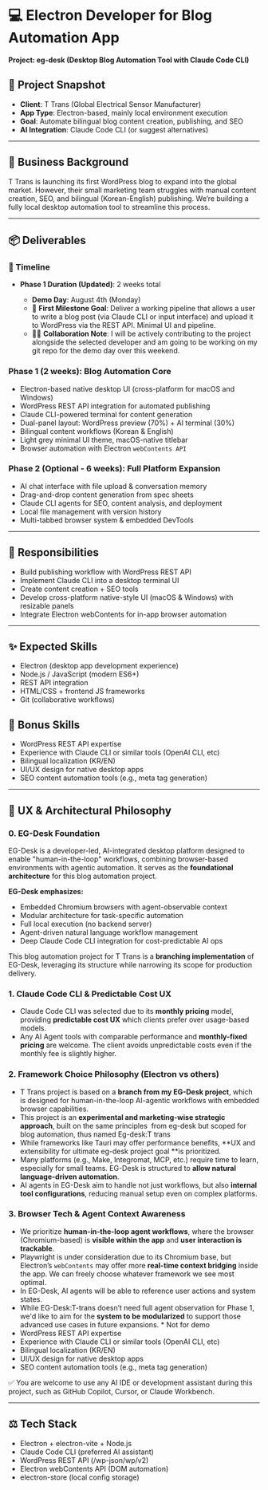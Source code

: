 # 💻 Electron Developer for Blog Automation App

**Project: eg-desk (Desktop Blog Automation Tool with Claude Code CLI)**

## 🧹 Project Snapshot

* **Client**: T Trans (Global Electrical Sensor Manufacturer)
* **App Type**: Electron-based, mainly local environment execution
* **Goal**: Automate bilingual blog content creation, publishing, and SEO
* **AI Integration**: Claude Code CLI (or suggest alternatives)

---

## 🏢 Business Background

T Trans is launching its first WordPress blog to expand into the global market. However, their small marketing team struggles with manual content creation, SEO, and bilingual (Korean-English) publishing. We’re building a fully local desktop automation tool to streamline this process.

---

## 📦 Deliverables

### 📅 Timeline

* **Phase 1 Duration (Updated)**: 2 weeks total

  * **Demo Day**: August 4th (Monday)
  * 🎯 **First Milestone Goal**: Deliver a working pipeline that allows a user to write a blog post (via Claude CLI or input interface) and upload it to WordPress via the REST API. Minimal UI and pipeline.
  * 🧑‍💻 **Collaboration Note**: I  will be actively contributing to the project alongside the selected developer and am going to be working on my git repo  for the demo day over this weekend.

### Phase 1 (2 weeks): Blog Automation Core

* Electron-based native desktop UI (cross-platform for macOS and Windows)
* WordPress REST API integration for automated publishing
* Claude CLI-powered terminal for content generation
* Dual-panel layout: WordPress preview (70%) + AI terminal (30%)
* Bilingual content workflows (Korean & English)
* Light grey minimal UI theme, macOS-native titlebar
* Browser automation with Electron `webContents API`

### Phase 2 (Optional - 6 weeks): Full Platform Expansion

* AI chat interface with file upload & conversation memory
* Drag-and-drop content generation from spec sheets
* Claude CLI agents for SEO, content analysis, and deployment
* Local file management with version history
* Multi-tabbed browser system & embedded DevTools

---

## 🚀 Responsibilities

* Build publishing workflow with WordPress REST API
* Implement Claude CLI into a desktop terminal UI
* Create  content creation + SEO tools
* Develop cross-platform native-style UI (macOS & Windows) with resizable panels
* Integrate Electron webContents for in-app browser automation

---

## ✨ Expected Skills

* Electron (desktop app development experience)
* Node.js / JavaScript (modern ES6+)
* REST API integration
* HTML/CSS + frontend JS frameworks
* Git (collaborative workflows)

## 🔺 Bonus Skills

* WordPress REST API expertise
* Experience with Claude CLI or similar tools (OpenAI CLI, etc)
* Bilingual localization (KR/EN)
* UI/UX design for native desktop apps
* SEO content automation tools (e.g., meta tag generation)

---

## 🎨 UX & Architectural Philosophy

### 0. EG-Desk Foundation

EG-Desk is a developer-led, AI-integrated desktop platform designed to enable "human-in-the-loop" workflows, combining browser-based environments with agentic automation. It serves as the **foundational architecture** for this blog automation project.

**EG-Desk emphasizes:**

* Embedded Chromium browsers with agent-observable context
* Modular architecture for task-specific automation
* Full local execution (no backend server)
* Agent-driven natural language workflow management
* Deep Claude Code CLI integration for cost-predictable AI ops

This blog automation project for T Trans is a **branching implementation** of EG-Desk, leveraging its structure while narrowing its scope for production delivery.

### 1. Claude Code CLI & Predictable Cost UX

* Claude Code CLI was selected due to its **monthly pricing** model, providing **predictable cost UX** which clients prefer over usage-based models.
* Any AI Agent tools with comparable performance and **monthly-fixed pricing** are welcome. The client avoids unpredictable costs even if the monthly fee is slightly higher.

### 2. Framework Choice Philosophy (Electron vs others)

* T Trans project is based on a **branch from my EG-Desk project**, which is designed for human-in-the-loop AI-agentic workflows with embedded browser capabilities.
* This project is an **experimental and marketing-wise strategic approach**, built on the same principles  from eg-desk but scoped for blog automation, thus named Eg-desk\:T trans
* While frameworks like Tauri may offer performance benefits, \*\*UX and extensibility for ultimate eg-desk project goal \*\*is prioritized.
* Many platforms (e.g., Make, Integromat, MCP, etc.) require time to learn, especially for small teams. EG-Desk is structured to **allow natural language-driven automation**.
* AI agents in EG-Desk aim to handle not just workflows, but also **internal tool configurations**, reducing manual setup even on complex platforms.

### 3. Browser Tech & Agent Context Awareness

* We prioritize **human-in-the-loop agent workflows**, where the browser (Chromium-based) is **visible within the app** and **user interaction is trackable**.
* Playwright is under consideration due to its Chromium base, but Electron’s `webContents` may offer more **real-time context bridging** inside the app. We can freely choose whatever framework we see most optimal.
* In EG-Desk, AI agents will be able to reference user actions and system states.
* While EG-Desk\:T-trans doesn’t need full agent observation for Phase 1, we'd like to aim for the **system to be modularized** to support those advanced use cases in future expansions. \* Not for demo
* WordPress REST API expertise
* Experience with Claude CLI or similar tools (OpenAI CLI, etc)
* Bilingual localization (KR/EN)
* UI/UX design for native desktop apps
* SEO content automation tools (e.g., meta tag generation)

✅ You are welcome to use any AI IDE or development assistant during this project, such as GitHub Copilot, Cursor, or Claude Workbench.

---

## ⚖️ Tech Stack

* Electron + electron-vite + Node.js
* Claude Code CLI (preferred AI assistant)
* WordPress REST API (/wp-json/wp/v2)
* Electron webContents API (DOM automation)
* electron-store (local config storage)
